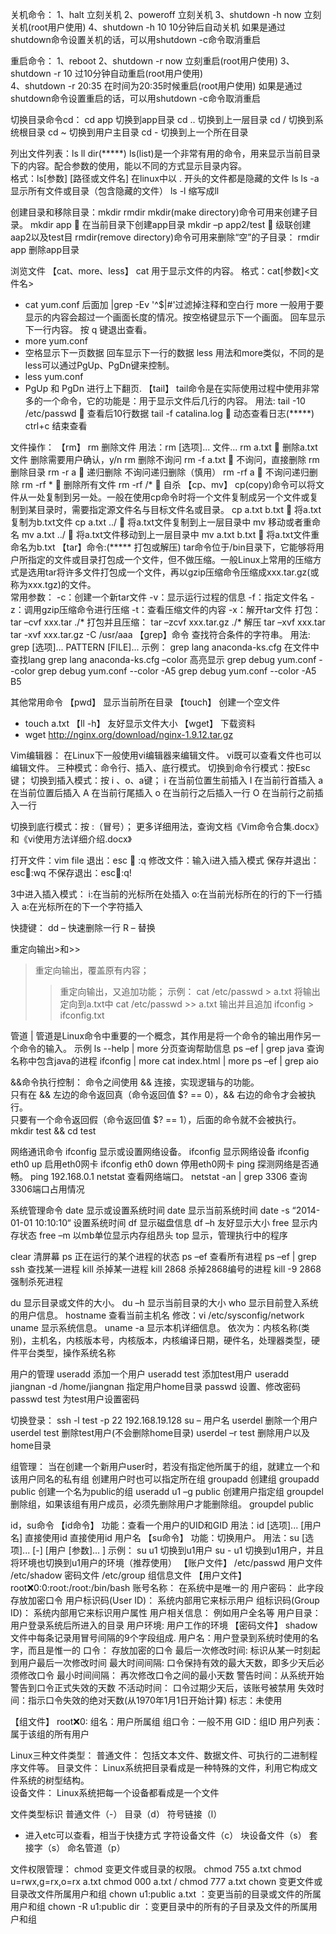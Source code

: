 关机命令：
1、halt   立刻关机 
2、poweroff  立刻关机 
3、shutdown -h now 立刻关机(root用户使用) 
4、shutdown -h 10 10分钟后自动关机 如果是通过shutdown命令设置关机的话，可以用shutdown -c命令取消重启

重启命令：
1、reboot 
2、shutdown -r now 立刻重启(root用户使用) 
3、shutdown -r 10 过10分钟自动重启(root用户使用)  
4、shutdown -r 20:35 在时间为20:35时候重启(root用户使用) 如果是通过shutdown命令设置重启的话，可以用shutdown -c命令取消重启

切换目录命令cd：
cd app	切换到app目录 
cd ..	切换到上一层目录 
cd /	切换到系统根目录 
cd ~	切换到用户主目录 
cd -	切换到上一个所在目录

列出文件列表：ls ll dir(*****)
ls(list)是一个非常有用的命令，用来显示当前目录下的内容。配合参数的使用，能以不同的方式显示目录内容。     
格式：ls[参数] [路径或文件名]
在linux中以 . 开头的文件都是隐藏的文件
 ls
 ls -a  显示所有文件或目录（包含隐藏的文件）
 ls -l  缩写成ll
 
创建目录和移除目录：mkdir rmdir
mkdir(make directory)命令可用来创建子目录。 
mkdir app            在当前目录下创建app目录 
mkdir –p app2/test   级联创建aap2以及test目
rmdir(remove directory)命令可用来删除“空”的子目录： rmdir app  删除app目录 

浏览文件
【cat、more、less】
cat 用于显示文件的内容。 格式：cat[参数]<文件名>
   * cat yum.conf 后面加 |grep -Ev '^$|#'过滤掉注释和空白行
more 一般用于要显示的内容会超过一个画面长度的情况。按空格键显示下一个画面。
回车显示下一行内容。
按 q 键退出查看。
   * more yum.conf
   * 空格显示下一页数据  回车显示下一行的数据 
less 用法和more类似，不同的是less可以通过PgUp、PgDn键来控制。
   * less yum.conf
   * PgUp 和 PgDn 进行上下翻页.
【tail】
tail命令是在实际使用过程中使用非常多的一个命令，它的功能是：用于显示文件后几行的内容。
用法:
tail -10 /etc/passwd    查看后10行数据
tail -f catalina.log   动态查看日志(*****)
ctrl+c 结束查看

文件操作：
【rm】
rm  删除文件
用法：rm [选项]... 文件...
rm a.txt    删除a.txt文件
删除需要用户确认，y/n 
rm 删除不询问
rm -f a.txt    不询问，直接删除 
rm 删除目录
rm -r a    递归删除 
不询问递归删除（慎用）
rm -rf  a    不询问递归删除
rm -rf *      删除所有文件
rm -rf /*      自杀
【cp、mv】 
cp(copy)命令可以将文件从一处复制到另一处。一般在使用cp命令时将一个文件复制成另一个文件或复制到某目录时，需要指定源文件名与目标文件名或目录。
cp a.txt b.txt    将a.txt复制为b.txt文件
cp a.txt ../    将a.txt文件复制到上一层目录中 
mv 移动或者重命名
mv a.txt ../    将a.txt文件移动到上一层目录中
mv a.txt b.txt    将a.txt文件重命名为b.txt
【tar】命令:(***** 打包或解压)
tar命令位于/bin目录下，它能够将用户所指定的文件或目录打包成一个文件，但不做压缩。一般Linux上常用的压缩方式是选用tar将许多文件打包成一个文件，再以gzip压缩命令压缩成xxx.tar.gz(或称为xxx.tgz)的文件。  
常用参数：
 -c：创建一个新tar文件 
 -v：显示运行过程的信息
 -f：指定文件名 
 -z：调用gzip压缩命令进行压缩 
 -t：查看压缩文件的内容 
 -x：解开tar文件
打包：
tar –cvf xxx.tar ./*
打包并且压缩：
tar –zcvf xxx.tar.gz ./* 
解压 
tar –xvf xxx.tar
tar -xvf xxx.tar.gz -C /usr/aaa
【grep】命令
查找符合条件的字符串。
用法: grep [选项]... PATTERN [FILE]... 示例：
grep lang anaconda-ks.cfg  在文件中查找lang
grep lang anaconda-ks.cfg –color 高亮显示
grep debug yum.conf --color
grep debug yum.conf --color -A5
grep debug yum.conf --color -A5 B5

其他常用命令
【pwd】
显示当前所在目录
【touch】
创建一个空文件
* touch a.txt
【ll -h】
友好显示文件大小
【wget】
下载资料
* wget http://nginx.org/download/nginx-1.9.12.tar.gz

Vim编辑器：
在Linux下一般使用vi编辑器来编辑文件。 
vi既可以查看文件也可以编辑文件。 
三种模式：命令行、插入、底行模式。
切换到命令行模式：按Esc键；
切换到插入模式：按 i 、o、a键；
    i 在当前位置生前插入
    I 在当前行首插入
    a 在当前位置后插入
    A 在当前行尾插入
    o 在当前行之后插入一行
    O 在当前行之前插入一行

切换到底行模式：按 :（冒号）； 
更多详细用法，查询文档《Vim命令合集.docx》和《vi使用方法详细介绍.docx》

打开文件：vim file
退出：esc  :q
修改文件：输入i进入插入模式
保存并退出：esc:wq
不保存退出：esc:q!

3中进入插入模式：
i:在当前的光标所在处插入
o:在当前光标所在的行的下一行插入
a:在光标所在的下一个字符插入

快捷键：
dd – 快速删除一行
R – 替换

重定向输出>和>>
> 重定向输出，覆盖原有内容； 
>> 重定向输出，又追加功能； 
示例：
cat /etc/passwd > a.txt  将输出定向到a.txt中
cat /etc/passwd >> a.txt  输出并且追加
ifconfig > ifconfig.txt

管道 |
管道是Linux命令中重要的一个概念，其作用是将一个命令的输出用作另一个命令的输入。 
示例
ls --help | more  分页查询帮助信息
ps –ef | grep java  查询名称中包含java的进程
ifconfig | more
cat index.html | more
ps –ef | grep aio

&&命令执行控制：
命令之间使用 && 连接，实现逻辑与的功能。  
只有在 && 左边的命令返回真（命令返回值 $? == 0），&& 右边的命令才会被执行。  
只要有一个命令返回假（命令返回值 $? == 1），后面的命令就不会被执行。
mkdir test && cd test

网络通讯命令
ifconfig  显示或设置网络设备。
ifconfig  显示网络设备
ifconfig eth0 up 启用eth0网卡
ifconfig eth0 down  停用eth0网卡 
ping   探测网络是否通畅。
ping 192.168.0.1 
netstat 查看网络端口。
netstat -an | grep 3306 查询3306端口占用情况

系统管理命令
date 显示或设置系统时间
date  显示当前系统时间
date -s “2014-01-01 10:10:10“  设置系统时间 
df 显示磁盘信息
df –h  友好显示大小 
free 显示内存状态
free –m 以mb单位显示内存组昂头 
top 显示，管理执行中的程序

clear 清屏幕 
ps 正在运行的某个进程的状态
ps –ef  查看所有进程
ps –ef | grep ssh 查找某一进程
kill 杀掉某一进程
kill 2868  杀掉2868编号的进程
kill -9 2868  强制杀死进程

du 显示目录或文件的大小。
du –h 显示当前目录的大小
who 显示目前登入系统的用户信息。 
hostname 查看当前主机名
修改：vi /etc/sysconfig/network 
uname 显示系统信息。
uname -a 显示本机详细信息。 依次为：内核名称(类别)，主机名，内核版本号，内核版本，内核编译日期，硬件名，处理器类型，硬件平台类型，操作系统名称

用户的管理
useradd 添加一个用户
useradd test 添加test用户
useradd jiangnan -d /home/jiangnan  指定用户home目录 
passwd  设置、修改密码
passwd test  为test用户设置密码

切换登录：
ssh -l test -p 22 192.168.19.128
su – 用户名
 userdel 删除一个用户
userdel test 删除test用户(不会删除home目录)
userdel –r test  删除用户以及home目录

组管理：
当在创建一个新用户user时，若没有指定他所属于的组，就建立一个和该用户同名的私有组 
创建用户时也可以指定所在组 
groupadd  创建组
groupadd public  创建一个名为public的组
useradd u1 –g public  创建用户指定组 
groupdel 删除组，如果该组有用户成员，必须先删除用户才能删除组。
groupdel public

id，su命令
【id命令】
功能：查看一个用户的UID和GID 
用法：id [选项]... [用户名]
直接使用id
直接使用id 用户名
【su命令】
功能：切换用户。 
用法：su [选项]... [-] [用户 [参数]... ] 示例：
su u1  切换到u1用户
su - u1 切换到u1用户，并且将环境也切换到u1用户的环境（推荐使用）
【账户文件】
/etc/passwd  用户文件 
/etc/shadow  密码文件 
/etc/group  组信息文件
【用户文件】
root:x:0:0:root:/root:/bin/bash 
账号名称：		在系统中是唯一的 
用户密码：		此字段存放加密口令 
用户标识码(User ID)：  系统内部用它来标示用户 
组标识码(Group ID)：   系统内部用它来标识用户属性 
用户相关信息：		例如用户全名等 
用户目录：		用户登录系统后所进入的目录 
用户环境:		用户工作的环境
【密码文件】
shadow文件中每条记录用冒号间隔的9个字段组成. 
用户名：用户登录到系统时使用的名字，而且是惟一的 
口令：  存放加密的口令 
最后一次修改时间:  标识从某一时刻起到用户最后一次修改时间 
最大时间间隔:  口令保持有效的最大天数，即多少天后必须修改口令 
最小时间间隔：	再次修改口令之间的最小天数 
警告时间：从系统开始警告到口令正式失效的天数 
不活动时间：	口令过期少天后，该账号被禁用 
失效时间：指示口令失效的绝对天数(从1970年1月1日开始计算) 
标志：未使用 

【组文件】
root:x:0: 
组名：用户所属组 
组口令：一般不用 
GID：组ID 
用户列表：属于该组的所有用户


Linux三种文件类型：
普通文件： 包括文本文件、数据文件、可执行的二进制程序文件等。 
目录文件： Linux系统把目录看成是一种特殊的文件，利用它构成文件系统的树型结构。   
设备文件： Linux系统把每一个设备都看成是一个文件

文件类型标识
普通文件（-） 
目录（d） 
符号链接（l）
* 进入etc可以查看，相当于快捷方式 
字符设备文件（c） 
块设备文件（s） 
套接字（s） 
命名管道（p）

文件权限管理：
chmod 变更文件或目录的权限。
chmod 755 a.txt 
chmod u=rwx,g=rx,o=rx a.txt
chmod 000 a.txt  / chmod 777 a.txt 
chown 变更文件或目录改文件所属用户和组
chown u1:public a.txt	：变更当前的目录或文件的所属用户和组
chown -R u1:public dir	：变更目录中的所有的子目录及文件的所属用户和组










 

